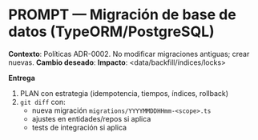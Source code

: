 # PROMPT — Migración de base de datos (TypeORM/PostgreSQL)

**Contexto**: Políticas ADR-0002. No modificar migraciones antiguas; crear nuevas.
**Cambio deseado**: <schema change>
**Impacto**: <data/backfill/índices/locks>

**Entrega**
1) PLAN con estrategia (idempotencia, tiempos, índices, rollback)
2) `git diff` con:
   - nueva migración `migrations/YYYYMMDDHHmm-<scope>.ts`
   - ajustes en entidades/repos si aplica
   - tests de integración si aplica
